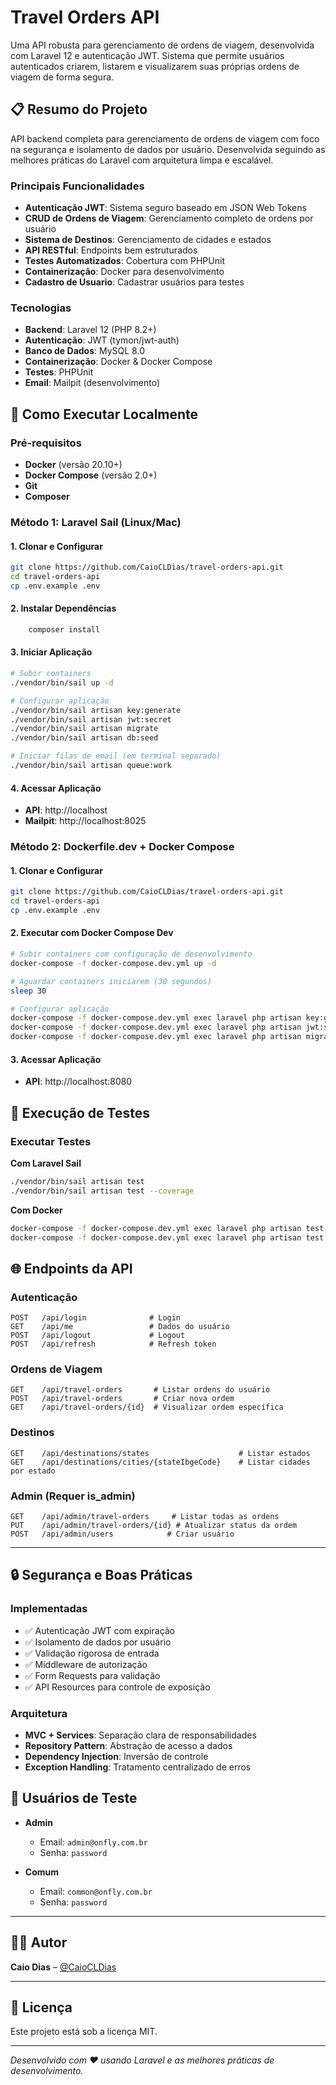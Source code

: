 # Travel Orders API

Uma API robusta para gerenciamento de ordens de viagem, desenvolvida com Laravel 12 e autenticação JWT. Sistema que permite usuários autenticados criarem, listarem e visualizarem suas próprias ordens de viagem de forma segura.

## 📋 Resumo do Projeto

API backend completa para gerenciamento de ordens de viagem com foco na segurança e isolamento de dados por usuário. Desenvolvida seguindo as melhores práticas do Laravel com arquitetura limpa e escalável.

### Principais Funcionalidades

- **Autenticação JWT**: Sistema seguro baseado em JSON Web Tokens
- **CRUD de Ordens de Viagem**: Gerenciamento completo de ordens por usuário
- **Sistema de Destinos**: Gerenciamento de cidades e estados
- **API RESTful**: Endpoints bem estruturados
- **Testes Automatizados**: Cobertura com PHPUnit
- **Containerização**: Docker para desenvolvimento
- **Cadastro de Usuario**: Cadastrar usuários para testes

### Tecnologias

- **Backend**: Laravel 12 (PHP 8.2+)
- **Autenticação**: JWT (tymon/jwt-auth)
- **Banco de Dados**: MySQL 8.0
- **Containerização**: Docker & Docker Compose
- **Testes**: PHPUnit
- **Email**: Mailpit (desenvolvimento)

## 🚀 Como Executar Localmente

### Pré-requisitos

- **Docker** (versão 20.10+)
- **Docker Compose** (versão 2.0+)
- **Git**
- **Composer**

### Método 1: Laravel Sail (Linux/Mac)

#### 1. Clonar e Configurar

```bash
git clone https://github.com/CaioCLDias/travel-orders-api.git
cd travel-orders-api
cp .env.example .env
```

#### 2. Instalar Dependências

```bash
    composer install 
```

#### 3. Iniciar Aplicação

```bash
# Subir containers
./vendor/bin/sail up -d

# Configurar aplicação
./vendor/bin/sail artisan key:generate
./vendor/bin/sail artisan jwt:secret
./vendor/bin/sail artisan migrate
./vendor/bin/sail artisan db:seed

# Iniciar filas de email (em terminal separado)
./vendor/bin/sail artisan queue:work
```

#### 4. Acessar Aplicação

- **API**: http://localhost
- **Mailpit**: http://localhost:8025

### Método 2: Dockerfile.dev + Docker Compose

#### 1. Clonar e Configurar

```bash
git clone https://github.com/CaioCLDias/travel-orders-api.git
cd travel-orders-api
cp .env.example .env
```


#### 2. Executar com Docker Compose Dev

```bash
# Subir containers com configuração de desenvolvimento
docker-compose -f docker-compose.dev.yml up -d

# Aguardar containers iniciarem (30 segundos)
sleep 30

# Configurar aplicação
docker-compose -f docker-compose.dev.yml exec laravel php artisan key:generate
docker-compose -f docker-compose.dev.yml exec laravel php artisan jwt:secret
docker-compose -f docker-compose.dev.yml exec laravel php artisan migrate
```

#### 3. Acessar Aplicação

- **API**: http://localhost:8080


## 🧪 Execução de Testes

### Executar Testes

**Com Laravel Sail**
```bash
./vendor/bin/sail artisan test
./vendor/bin/sail artisan test --coverage
```

**Com Docker**
```bash
docker-compose -f docker-compose.dev.yml exec laravel php artisan test
docker-compose -f docker-compose.dev.yml exec laravel php artisan test --coverage
```

## 🌐 Endpoints da API

### Autenticação
```
POST   /api/login              # Login
GET    /api/me                 # Dados do usuário
POST   /api/logout             # Logout
POST   /api/refresh            # Refresh token
```

### Ordens de Viagem
```
GET    /api/travel-orders       # Listar ordens do usuário
POST   /api/travel-orders       # Criar nova ordem
GET    /api/travel-orders/{id}  # Visualizar ordem específica
```

### Destinos
```
GET    /api/destinations/states                    # Listar estados
GET    /api/destinations/cities/{stateIbgeCode}    # Listar cidades por estado
```

### Admin (Requer is_admin)
```
GET    /api/admin/travel-orders     # Listar todas as ordens
PUT    /api/admin/travel-orders/{id} # Atualizar status da ordem
POST   /api/admin/users            # Criar usuário
```
---

## 🔒 Segurança e Boas Práticas

### Implementadas
- ✅ Autenticação JWT com expiração
- ✅ Isolamento de dados por usuário
- ✅ Validação rigorosa de entrada
- ✅ Middleware de autorização
- ✅ Form Requests para validação
- ✅ API Resources para controle de exposição

### Arquitetura
- **MVC + Services**: Separação clara de responsabilidades
- **Repository Pattern**: Abstração de acesso a dados
- **Dependency Injection**: Inversão de controle
- **Exception Handling**: Tratamento centralizado de erros

## 👥 Usuários de Teste

- **Admin**
  - Email: `admin@onfly.com.br`
  - Senha: `password`

- **Comum**
  - Email: `common@onfly.com.br`
  - Senha: `password`

---

## 👨‍💻 Autor

**Caio Dias** – [@CaioCLDias](https://github.com/CaioCLDias)

---

## 📄 Licença

Este projeto está sob a licença MIT.

---

*Desenvolvido com ❤️ usando Laravel e as melhores práticas de desenvolvimento.*

